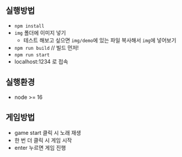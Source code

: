 ## 실행방법

- `npm install`
- `img` 폴더에 이미지 넣기
   - 테스트 해보고 싶으면 `img/demo`에 있는 파일 복사해서 `img`에 넣어보기
- `npm run build` // 빌드 먼저!
- `npm run start`
- localhost:1234 로 접속

## 실행환경
- node >= 16

## 게임방법
- game start 클릭 시 노래 재생
- 한 번 더 클릭 시 게임 시작
- enter 누르면 게임 진행
